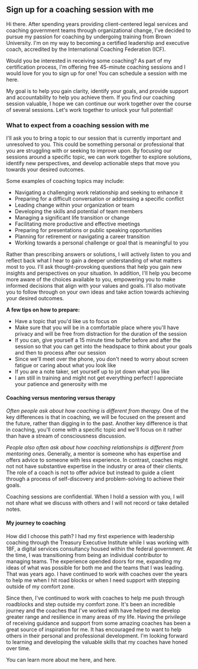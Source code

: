 ## Sign up for a coaching session with me 

Hi there. After spending years providing client-centered legal services and coaching government teams through organizational change, I've decided to pursue my passion for coaching by undergoing training from Brown University. I'm on my way to becoming a certified leadership and executive coach, accredited by the International Coaching Federation (ICF).

Would you be interested in receiving some coaching? As part of my certification process, I'm offering free 45-minute coaching sessions and I would love for you to sign up for one! You can schedule a session with me here.

My goal is to help you gain clarity, identify your goals, and provide support and accountability to help you achieve them. If you find our coaching session valuable, I hope we can continue our work together over the course of several sessions. Let's work together to unlock your full potential!

### What to expect from a coaching session with me <a name="What to expect from a coaching session with me"></a>

I'll ask you to bring a topic to our session that is currently important and unresolved to you. This could be something personal or professional that you are struggling with or seeking to improve upon. By focusing our sessions around a specific topic, we can work together to explore solutions, identify new perspectives, and develop actionable steps that move you towards your desired outcomes.

Some examples of coaching topics may include:

- Navigating a challenging work relationship and seeking to enhance it
- Preparing for a difficult conversation or addressing a specific conflict
- Leading change within your organization or team
- Developing the skills and potential of team members
- Managing a significant life transition or change
- Facilitating more productive and effective meetings
- Preparing for presentations or public speaking opportunities
- Planning for retirement or navigating a career transition
- Working towards a personal challenge or goal that is meaningful to you

Rather than prescribing answers or solutions, I will actively listen to you and reflect back what I hear to gain a deeper understanding of what matters most to you. I'll ask thought-provoking questions that help you gain new insights and perspectives on your situation. In addition, I'll help you become more aware of the choices available to you, empowering you to make informed decisions that align with your values and goals. I'll also motivate you to follow through on your own ideas and take action towards achieving your desired outcomes.

<b> A few tips on how to prepare: </b>
- Have a topic that you'd like us to focus on
- Make sure that you will be in a comfortable place where you'll have privacy and will be free from distraction for the duration of the session
- If you can, give yourself a 15 minute time buffer before and after the session so that you can get into the headspace to think about your goals and then to process after our session
- Since we'll meet over the phone, you don't need to worry about screen fatigue or caring about what you look like
- If you are a note taker, set yourself up to jot down what you like
- I am still in training and might not get everything perfect! I appreciate your patience and generosity with me

#### Coaching versus mentoring versus therapy <a name="Coaching versus mentoring versus therapy"></a>
<i> Often people ask about how coaching is different from therapy.</i> One of the key differences is that in coaching, we will be focused on the present and the future, rather than digging in to the past. Another key difference is that in coaching, you'll come with a specific topic and we'll focus on it rather than have a stream of consciousness discussion.

<i>People also often ask about how coaching relationships is different from mentoring ones.</i> Generally, a mentor is someone who has expertise and offers advice to someone with less experience. In contrast, coaches might not not have substantive expertise in the industry or area of their clients. The role of a coach is not to offer advice but instead to guide a client through a process of self-discovery and problem-solving to achieve their goals.

Coaching sessions are confidential. When I hold a session with you, I will not share what we discuss with others and I will not record or take detailed notes.


#### My journey to coaching <a name="My journey to coaching"></a>

How did I choose this path? I had my first experience with leadership coaching through the Treasury Executive Institute while I was working with 18F, a digital services consultancy housed within the federal government. At the time, I was transitioning from being an individual contributor to managing teams. The experience opended doors for me, expanding my ideas of what was possible for both me and the teams that I was leading. That was years ago. I have continued to work with coaches over the years to help me when I hit road blocks or when I need support with stepping outside of my comfort zone. 

Since then, I've continued to work with coaches to help me push through roadblocks and step outside my comfort zone. It's been an incredible journey and the coaches that I've worked with have helped me develop greater range and resilience in many areas of my life. Having the privilege of receiving guidance and support from some amazing coaches has been a great source of inspiration for me. It has encouraged me to want to help others in their personal and professional development. I'm looking forward to learning and developing the valuable skills that my coaches have honed over time.

 You can learn more about me here, and here.
